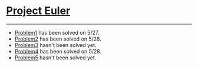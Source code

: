 # [Project Euler](http://projecteuler.net)

---

+ [Problem1](http://projecteuler.net/problem=1) has been solved on 5/27.
+ [Problem2](http://projecteuler.net/problem=2) has been solved on 5/28.
+ [Problem3](http://projecteuler.net/problem=3) hasn't been solved yet.
+ [Problem4](http://projecteuler.net/problem=4) has been solved on 5/28.
+ [Problem5](http://projecteuler.net/problem=5) hasn't been solved yet.
